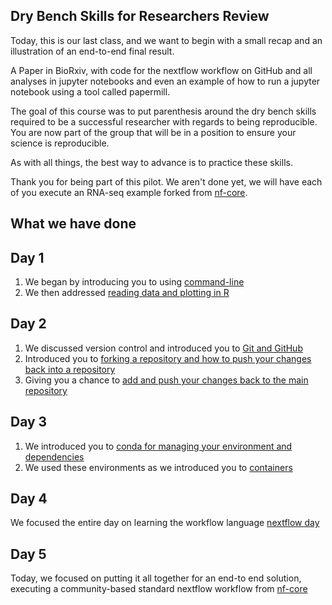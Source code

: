 ## Dry Bench Skills for Researchers Review 

Today, this is our last class, and we want to begin with a small recap and an illustration of an end-to-end final result.

A Paper in BioRxiv, with code for the nextflow workflow on GitHub and all analyses in jupyter notebooks and even an example of how to run a jupyter notebook using a tool called papermill.

The goal of this course was to put parenthesis around the dry bench skills required to be a successful researcher with regards to being reproducible.
You are now part of the group that will be in a position to ensure your science is reproducible.

As with all things, the best way to advance is to practice these skills.

Thank you for being part of this pilot.  We aren't done yet, we will have each of you execute an RNA-seq example forked from [nf-core](https://nf-co.re/). 

## What we have done
## Day 1 
  
1. We began by introducing you to using [command-line](https://github.com/NIH-NICHD/Elements-of-Style-Workflow-Creation-Maintenance/main/classes/1-intro-to-command-line/1-using-the-command-line.ipynb)
2. We then addressed [reading data and plotting in R](https://github.com/NIH-NICHD/Elements-of-Style-Workflow-Creation-Maintenance/blob/main/classes/1-intro-to-command-line/2-reading-data-and-plotting-in-R.ipynb)

## Day 2

1. We discussed version control and introduced you to [Git and GitHub](https://github.com/NIH-NICHD/Elements-of-Style-Workflow-Creation-Maintenance/blob/main/classes/2-intro-to-git-github/1-why-git-and-setup.md)
2. Introduced you to [forking a repository and how to push your changes back into a repository](https://github.com/NIH-NICHD/Elements-of-Style-Workflow-Creation-Maintenance/blob/main/classes/2-intro-to-git-github/2-the-fork-git-routine.ipynb)
3. Giving you a chance to [add and push your changes back to the main repository](https://github.com/NIH-NICHD/Elements-of-Style-Workflow-Creation-Maintenance/blob/main/classes/2-intro-to-git-github/3-the-add-push-git-routine.ipynb)

## Day 3
1. We introduced you to [conda for managing your environment and dependencies](https://github.com/NIH-NICHD/Elements-of-Style-Workflow-Creation-Maintenance/tree/main/classes/3-intro-to-conda-docker)
2. We used these environments as we introduced you to [containers](https://github.com/NIH-NICHD/Elements-of-Style-Workflow-Creation-Maintenance/blob/main/classes/3-intro-to-conda-docker/2-build-test-share-reuse-docker.ipynb)

## Day 4

We focused the entire day on learning the workflow language [nextflow day](https://github.com/NIH-NICHD/Elements-of-Style-Workflow-Creation-Maintenance/blob/main/classes/4-intro-to-nextflow/nextflow.md)

## Day 5

Today, we focused on putting it all together for an end-to end solution, executing a community-based standard nextflow workflow from [nf-core](https:/nf-co.re/)
